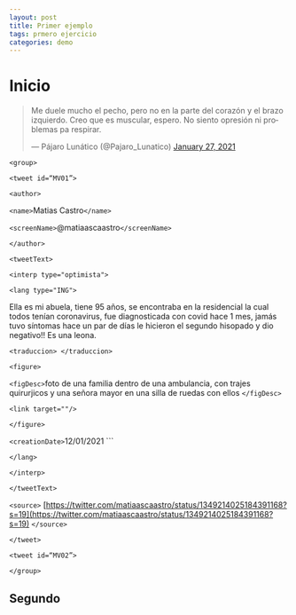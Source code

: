```yaml
---
layout: post
title: Primer ejemplo 
tags: prmero ejercicio 
categories: demo
---
```


# Inicio
 


<blockquote class="twitter-tweet"><p lang="es" dir="ltr">Me duele mucho el pecho, pero no en la parte del corazón y el brazo izquierdo. Creo que es muscular, espero. No siento opresión ni problemas pa respirar.</p>&mdash; Pájaro Lunático (@Pajaro_Lunatico) <a href="https://twitter.com/Pajaro_Lunatico/status/1354507312417759233?ref_src=twsrc%5Etfw">January 27, 2021</a></blockquote> <script async src="https://platform.twitter.com/widgets.js" charset="utf-8"></script>


 `<group>`

`<tweet id=“MV01”>`

`<author>`

`<name>`Matias Castro`</name>`

`<screenName>`@matiaascaastro`</screenName>`

`</author>`

`<tweetText>`

`<interp type="optimista">`

`<lang type="ING">`

Ella es mi abuela, tiene 95 años, se encontraba en la residencial la cual todos tenían coronavirus, fue diagnosticada con covid hace 1 mes, jamás tuvo síntomas hace un par de días le hicieron el segundo hisopado y dio negativo!! Es una leona.

`<traduccion> </traduccion>`

`<figure>`

`<figDesc>`foto de una familia dentro de una ambulancia, con trajes quirurjicos y una señora mayor en una silla de ruedas con ellos `</figDesc>`

`<link target=""/>`

`</figure>`

`<creationDate>`12/01/2021 `</creationDate>``

`</lang>`

`</interp>`

`</tweetText>`

`<source>` [https://twitter.com/matiaascaastro/status/1349214025184391168?s=19](https://twitter.com/matiaascaastro/status/1349214025184391168?s=19) `</source>`



`</tweet>`

`<tweet id=“MV02”>`

`</group>`


## Segundo
